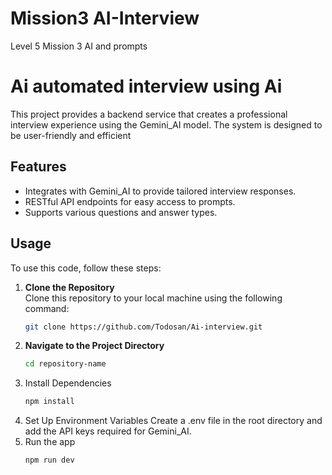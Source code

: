 # Mission3 AI-Interview
Level 5 Mission 3 AI and prompts

# Ai automated interview using Ai

This project provides a backend service that creates a professional interview experience using the Gemini_AI model. The system is designed to be user-friendly and efficient

## Features

- Integrates with Gemini_AI to provide tailored interview responses.
- RESTful API endpoints for easy access to prompts.
- Supports various questions and answer types.

## Usage

To use this code, follow these steps:

1. **Clone the Repository**  
   Clone this repository to your local machine using the following command:
   ```bash
   git clone https://github.com/Todosan/Ai-interview.git
2. **Navigate to the Project Directory**
   ```bash
   cd repository-name
3. Install Dependencies
   ```bash
   npm install
4. Set Up Environment Variables
   Create a .env file in the root directory and add the API keys required for Gemini_AI.
5. Run the app
   ```bash
   npm run dev
